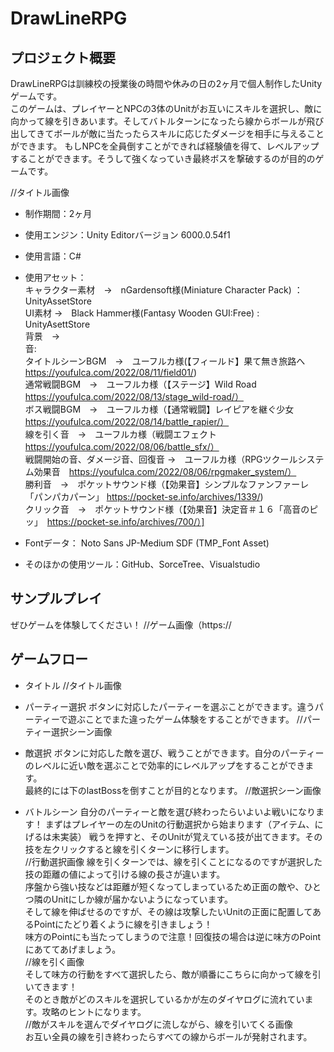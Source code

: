 # DrawLineRPG
## プロジェクト概要
DrawLineRPGは訓練校の授業後の時間や休みの日の2ヶ月で個人制作したUnityゲームです。  
このゲームは、プレイヤーとNPCの3体のUnitがお互いにスキルを選択し、敵に向かって線を引きあいます。そしてバトルターンになったら線からボールが飛び出してきてボールが敵に当たったらスキルに応じたダメージを相手に与えることができます。
もしNPCを全員倒すことができれば経験値を得て、レベルアップすることができます。そうして強くなっていき最終ボスを撃破するのが目的のゲームです。

//タイトル画像
 
* 制作期間：2ヶ月
* 使用エンジン：Unity Editorバージョン 6000.0.54f1
* 使用言語：C#
* 使用アセット：  
キャラクター素材　→　nGardensoft様(Miniature Character Pack) ：UnityAssetStore  
UI素材 →　Black Hammer様(Fantasy Wooden GUI:Free) : UnityAsettStore  
背景　→　  
音:  
タイトルシーンBGM　→　ユーフルカ様(【フィールド】果て無き旅路へ https://youfulca.com/2022/08/11/field01/)  
通常戦闘BGM　→　ユーフルカ様（【ステージ】Wild Road　https://youfulca.com/2022/08/13/stage_wild-road/）  
ボス戦闘BGM　→　ユーフルカ様（【通常戦闘】レイピアを継ぐ少女　https://youfulca.com/2022/08/14/battle_rapier/）  
線を引く音　→　ユーフルカ様（戦闘エフェクト　https://youfulca.com/2022/08/06/battle_sfx/）  
戦闘開始の音、ダメージ音、回復音  →　ユーフルカ様（RPGツクールシステム効果音　https://youfulca.com/2022/08/06/rpgmaker_system/）  
勝利音　→　ポケットサウンド様（【効果音】シンプルなファンファーレ「パンパカパーン」 https://pocket-se.info/archives/1339/)  
クリック音　→　ポケットサウンド様（【効果音】決定音＃１６「高音のピッ」　https://pocket-se.info/archives/700/）]

* Fontデータ： Noto Sans JP-Medium SDF (TMP_Font Asset)
* そのほかの使用ツール：GitHub、SorceTree、Visualstudio
  
## サンプルプレイ
ぜひゲームを体験してください！
//ゲーム画像（https://

## ゲームフロー
* タイトル
//タイトル画像

* パーティー選択
ボタンに対応したパーティーを選ぶことができます。違うパーティーで遊ぶことでまた違ったゲーム体験をすることができます。
//パーティー選択シーン画像

* 敵選択
ボタンに対応した敵を選び、戦うことができます。自分のパーティーのレベルに近い敵を選ぶことで効率的にレベルアップをすることができます。  
最終的には下のlastBossを倒すことが目的となります。
//敵選択シーン画像

* バトルシーン
自分のパーティーと敵を選び終わったらいよいよ戦いになります！
まずはプレイヤーの左のUnitの行動選択から始まります（アイテム、にげるは未実装）
戦うを押すと、そのUnitが覚えている技が出てきます。その技を左クリックすると線を引くターンに移行します。  
//行動選択画像
線を引くターンでは、線を引くことになるのですが選択した技の距離の値によって引ける線の長さが違います。  
序盤から強い技などは距離が短くなってしまっているため正面の敵や、ひとつ隣のUnitにしか線が届かないようになっています。  
そして線を伸ばせるのですが、その線は攻撃したいUnitの正面に配置してあるPointにたどり着くように線を引きましょう！  
味方のPointにも当たってしまうので注意！回復技の場合は逆に味方のPointにあててあげましょう。  
//線を引く画像  
そして味方の行動をすべて選択したら、敵が順番にこちらに向かって線を引いてきます！  
そのとき敵がどのスキルを選択しているかが左のダイヤログに流れています。攻略のヒントになります。  
//敵がスキルを選んでダイヤログに流しながら、線を引いてくる画像  
お互い全員の線を引き終わったらすべての線からボールが発射されます。

